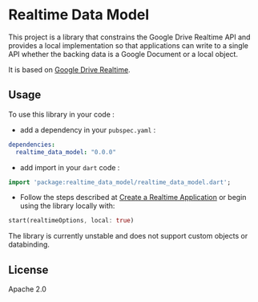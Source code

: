 Realtime Data Model
==========================

This project is a library that constrains the Google Drive Realtime API and provides a local implementation so that applications can write to a single API whether the backing data is a Google Document or a local object.

It is based on [Google Drive Realtime](https://developers.google.com/drive/realtime/).

## Usage ##
To use this library in your code :

* add a dependency in your `pubspec.yaml` :

```yaml
dependencies:
  realtime_data_model: "0.0.0"
```

* add import in your `dart` code :

```dart
import 'package:realtime_data_model/realtime_data_model.dart';
```

* Follow the steps described at [Create a Realtime Application](https://developers.google.com/drive/realtime/application) or begin using the library locally with:

```dart
start(realtimeOptions, local: true)
```

The library is currently unstable and does not support custom objects or databinding.

## License ##
Apache 2.0

